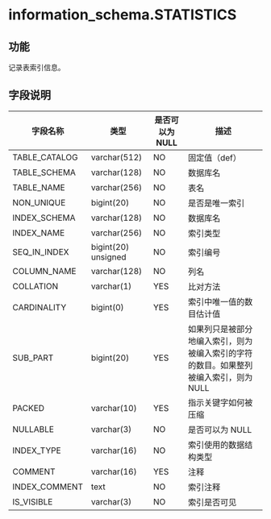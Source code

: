 # information_schema.STATISTICS

## 功能

记录表索引信息。

## 字段说明

| 字段名称 | 类型 | 是否可以为 NULL | 描述 |
| --- | --- | --- | --- |
| TABLE_CATALOG | varchar(512) | NO | 固定值（def） |
| TABLE_SCHEMA | varchar(128) | NO | 数据库名 |
| TABLE_NAME | varchar(256) | NO | 表名 |
| NON_UNIQUE | bigint(20) | NO | 是否是唯一索引 |
| INDEX_SCHEMA | varchar(128) | NO | 数据库名 |
| INDEX_NAME | varchar(256) | NO | 索引类型 |
| SEQ_IN_INDEX | bigint(20) unsigned | NO | 索引编号 |
| COLUMN_NAME | varchar(128) | NO | 列名 |
| COLLATION | varchar(1) | YES | 比对方法 |
| CARDINALITY | bigint(0) | YES | 索引中唯一值的数目估计值 |
| SUB_PART | bigint(20) | YES | 如果列只是被部分地编入索引，则为被编入索引的字符的数目。如果整列被编入索引，则为 NULL |
| PACKED | varchar(10) | YES | 指示关键字如何被压缩 |
| NULLABLE | varchar(3) | NO | 是否可以为 NULL |
| INDEX_TYPE | varchar(16) | NO | 索引使用的数据结构类型 |
| COMMENT | varchar(16) | YES | 注释 |
| INDEX_COMMENT | text | NO | 索引注释 |
| IS_VISIBLE | varchar(3) | NO | 索引是否可见 |
